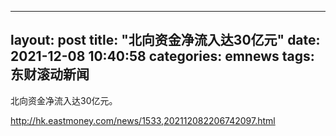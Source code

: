 
---
layout: post
title: "北向资金净流入达30亿元"
date: 2021-12-08 10:40:58
categories: emnews
tags: 东财滚动新闻
---

北向资金净流入达30亿元。

<http://hk.eastmoney.com/news/1533,202112082206742097.html>